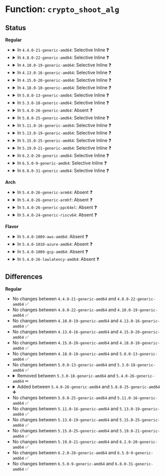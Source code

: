 # Function: <code>crypto_shoot_alg</code>

## Status
<b>Regular</b>
<ul>
<li>
<details>
<summary>In <code>4.4.0-21-generic-amd64</code>: Selective Inline ❓</summary>

```c
void crypto_shoot_alg(struct crypto_alg * alg)
```

```json
{
  "name": "crypto_shoot_alg",
  "collision_type": "Unique Global",
  "inline_type": "Selective",
  "funcs": [
    {
      "addr": 18446744071582630240,
      "name": "crypto_shoot_alg",
      "external": true,
      "loc": "crypto/api.c:358",
      "file": "crypto/api.c",
      "inline": "not declared, inlined",
      "caller_inline": [
        "crypto/api.c:crypto_create_tfm",
        "crypto/api.c:__crypto_alloc_tfm"
      ],
      "caller_func": []
    }
  ],
  "symbols": [
    {
      "addr": 18446744071582630240,
      "name": "crypto_shoot_alg",
      "section": ".text",
      "bind": "STB_GLOBAL",
      "size": 44
    }
  ]
}
```
</details>
</li>
<li>
<details>
<summary>In <code>4.8.0-22-generic-amd64</code>: Selective Inline ❓</summary>

```c
void crypto_shoot_alg(struct crypto_alg * alg)
```

```json
{
  "name": "crypto_shoot_alg",
  "collision_type": "Unique Global",
  "inline_type": "Selective",
  "funcs": [
    {
      "addr": 18446744071582880194,
      "name": "crypto_shoot_alg",
      "external": true,
      "loc": "crypto/api.c:358",
      "file": "crypto/api.c",
      "inline": "not declared, inlined",
      "caller_inline": [
        "crypto/api.c:crypto_create_tfm",
        "crypto/api.c:__crypto_alloc_tfm"
      ],
      "caller_func": []
    }
  ],
  "symbols": [
    {
      "addr": 18446744071582879824,
      "name": "crypto_shoot_alg",
      "section": ".text",
      "bind": "STB_GLOBAL",
      "size": 44
    }
  ]
}
```
</details>
</li>
<li>
<details>
<summary>In <code>4.10.0-19-generic-amd64</code>: Selective Inline ❓</summary>

```c
void crypto_shoot_alg(struct crypto_alg * alg)
```

```json
{
  "name": "crypto_shoot_alg",
  "collision_type": "Unique Global",
  "inline_type": "Selective",
  "funcs": [
    {
      "addr": 18446744071582976726,
      "name": "crypto_shoot_alg",
      "external": true,
      "loc": "crypto/api.c:342",
      "file": "crypto/api.c",
      "inline": "not declared, inlined",
      "caller_inline": [
        "crypto/api.c:crypto_create_tfm",
        "crypto/api.c:__crypto_alloc_tfm"
      ],
      "caller_func": []
    }
  ],
  "symbols": [
    {
      "addr": 18446744071582976416,
      "name": "crypto_shoot_alg",
      "section": ".text",
      "bind": "STB_GLOBAL",
      "size": 44
    }
  ]
}
```
</details>
</li>
<li>
<details>
<summary>In <code>4.13.0-16-generic-amd64</code>: Selective Inline ❓</summary>

```c
void crypto_shoot_alg(struct crypto_alg * alg)
```

```json
{
  "name": "crypto_shoot_alg",
  "collision_type": "Unique Global",
  "inline_type": "Selective",
  "funcs": [
    {
      "addr": 18446744071583026536,
      "name": "crypto_shoot_alg",
      "external": true,
      "loc": "crypto/api.c:342",
      "file": "crypto/api.c",
      "inline": "not declared, inlined",
      "caller_inline": [
        "crypto/api.c:crypto_create_tfm",
        "crypto/api.c:__crypto_alloc_tfm"
      ],
      "caller_func": []
    }
  ],
  "symbols": [
    {
      "addr": 18446744071583026240,
      "name": "crypto_shoot_alg",
      "section": ".text",
      "bind": "STB_GLOBAL",
      "size": 44
    }
  ]
}
```
</details>
</li>
<li>
<details>
<summary>In <code>4.15.0-20-generic-amd64</code>: Selective Inline ❓</summary>

```c
void crypto_shoot_alg(struct crypto_alg * alg)
```

```json
{
  "name": "crypto_shoot_alg",
  "collision_type": "Unique Global",
  "inline_type": "Selective",
  "funcs": [
    {
      "addr": 18446744071583191753,
      "name": "crypto_shoot_alg",
      "external": true,
      "loc": "crypto/api.c:343",
      "file": "crypto/api.c",
      "inline": "not declared, inlined",
      "caller_inline": [
        "crypto/api.c:crypto_create_tfm",
        "crypto/api.c:__crypto_alloc_tfm"
      ],
      "caller_func": []
    }
  ],
  "symbols": [
    {
      "addr": 18446744071583191408,
      "name": "crypto_shoot_alg",
      "section": ".text",
      "bind": "STB_GLOBAL",
      "size": 44
    }
  ]
}
```
</details>
</li>
<li>
<details>
<summary>In <code>4.18.0-10-generic-amd64</code>: Selective Inline ❓</summary>

```c
void crypto_shoot_alg(struct crypto_alg * alg)
```

```json
{
  "name": "crypto_shoot_alg",
  "collision_type": "Unique Global",
  "inline_type": "Selective",
  "funcs": [
    {
      "addr": 18446744071583402771,
      "name": "crypto_shoot_alg",
      "external": true,
      "loc": "crypto/api.c:352",
      "file": "crypto/api.c",
      "inline": "not declared, inlined",
      "caller_inline": [
        "crypto/api.c:crypto_create_tfm",
        "crypto/api.c:__crypto_alloc_tfm"
      ],
      "caller_func": []
    }
  ],
  "symbols": [
    {
      "addr": 18446744071583399760,
      "name": "crypto_shoot_alg",
      "section": ".text",
      "bind": "STB_GLOBAL",
      "size": 44
    }
  ]
}
```
</details>
</li>
<li>
<details>
<summary>In <code>5.0.0-13-generic-amd64</code>: Selective Inline ❓</summary>

```c
void crypto_shoot_alg(struct crypto_alg * alg)
```

```json
{
  "name": "crypto_shoot_alg",
  "collision_type": "Unique Global",
  "inline_type": "Selective",
  "funcs": [
    {
      "addr": 18446744071583520179,
      "name": "crypto_shoot_alg",
      "external": true,
      "loc": "crypto/api.c:352",
      "file": "crypto/api.c",
      "inline": "not declared, inlined",
      "caller_inline": [
        "crypto/api.c:crypto_create_tfm",
        "crypto/api.c:__crypto_alloc_tfm"
      ],
      "caller_func": []
    }
  ],
  "symbols": [
    {
      "addr": 18446744071583519808,
      "name": "crypto_shoot_alg",
      "section": ".text",
      "bind": "STB_GLOBAL",
      "size": 44
    }
  ]
}
```
</details>
</li>
<li>
<details>
<summary>In <code>5.3.0-18-generic-amd64</code>: Selective Inline ❓</summary>

```c
void crypto_shoot_alg(struct crypto_alg * alg)
```

```json
{
  "name": "crypto_shoot_alg",
  "collision_type": "Unique Global",
  "inline_type": "Selective",
  "funcs": [
    {
      "addr": 18446744071583707849,
      "name": "crypto_shoot_alg",
      "external": true,
      "loc": "crypto/api.c:347",
      "file": "crypto/api.c",
      "inline": "not declared, inlined",
      "caller_inline": [
        "crypto/api.c:crypto_create_tfm",
        "crypto/api.c:__crypto_alloc_tfm"
      ],
      "caller_func": []
    }
  ],
  "symbols": [
    {
      "addr": 18446744071583707472,
      "name": "crypto_shoot_alg",
      "section": ".text",
      "bind": "STB_GLOBAL",
      "size": 44
    }
  ]
}
```
</details>
</li>
<li>
<details>
<summary>In <code>5.4.0-26-generic-amd64</code>: Absent ❓</summary>

```json
{
  "name": "crypto_shoot_alg",
  "collision_type": "Unique Static",
  "inline_type": "Full",
  "funcs": [
    {
      "addr": 18446744071583817433,
      "name": "crypto_shoot_alg",
      "external": false,
      "loc": "crypto/api.c:349",
      "file": "crypto/api.c",
      "inline": "not declared, inlined",
      "caller_inline": [
        "crypto/api.c:crypto_create_tfm",
        "crypto/api.c:__crypto_alloc_tfm"
      ],
      "caller_func": []
    }
  ],
  "symbols": []
}
```
</details>
</li>
<li>
<details>
<summary>In <code>5.8.0-25-generic-amd64</code>: Selective Inline ❓</summary>

```c
void crypto_shoot_alg(struct crypto_alg * alg)
```

```json
{
  "name": "crypto_shoot_alg",
  "collision_type": "Unique Global",
  "inline_type": "Selective",
  "funcs": [
    {
      "addr": 18446744071584215401,
      "name": "crypto_shoot_alg",
      "external": true,
      "loc": "crypto/api.c:336",
      "file": "crypto/api.c",
      "inline": "not declared, inlined",
      "caller_inline": [
        "crypto/api.c:crypto_create_tfm",
        "crypto/api.c:__crypto_alloc_tfm"
      ],
      "caller_func": [
        "crypto/algapi.c:crypto_spawn_alg"
      ]
    }
  ],
  "symbols": [
    {
      "addr": 18446744071584212560,
      "name": "crypto_shoot_alg",
      "section": ".text",
      "bind": "STB_GLOBAL",
      "size": 47
    }
  ]
}
```
</details>
</li>
<li>
<details>
<summary>In <code>5.11.0-16-generic-amd64</code>: Selective Inline ❓</summary>

```c
void crypto_shoot_alg(struct crypto_alg * alg)
```

```json
{
  "name": "crypto_shoot_alg",
  "collision_type": "Unique Global",
  "inline_type": "Selective",
  "funcs": [
    {
      "addr": 18446744071584333804,
      "name": "crypto_shoot_alg",
      "external": true,
      "loc": "crypto/api.c:336",
      "file": "crypto/api.c",
      "inline": "not declared, inlined",
      "caller_inline": [
        "crypto/api.c:crypto_create_tfm_node",
        "crypto/api.c:__crypto_alloc_tfm"
      ],
      "caller_func": [
        "crypto/algapi.c:crypto_spawn_alg"
      ]
    }
  ],
  "symbols": [
    {
      "addr": 18446744071584330720,
      "name": "crypto_shoot_alg",
      "section": ".text",
      "bind": "STB_GLOBAL",
      "size": 47
    }
  ]
}
```
</details>
</li>
<li>
<details>
<summary>In <code>5.13.0-19-generic-amd64</code>: Selective Inline ❓</summary>

```c
void crypto_shoot_alg(struct crypto_alg * alg)
```

```json
{
  "name": "crypto_shoot_alg",
  "collision_type": "Unique Global",
  "inline_type": "Selective",
  "funcs": [
    {
      "addr": 18446744071584368348,
      "name": "crypto_shoot_alg",
      "external": true,
      "loc": "crypto/api.c:336",
      "file": "crypto/api.c",
      "inline": "not declared, inlined",
      "caller_inline": [
        "crypto/api.c:crypto_create_tfm_node",
        "crypto/api.c:__crypto_alloc_tfm"
      ],
      "caller_func": [
        "crypto/algapi.c:crypto_spawn_alg"
      ]
    }
  ],
  "symbols": [
    {
      "addr": 18446744071584365264,
      "name": "crypto_shoot_alg",
      "section": ".text",
      "bind": "STB_GLOBAL",
      "size": 47
    }
  ]
}
```
</details>
</li>
<li>
<details>
<summary>In <code>5.15.0-25-generic-amd64</code>: Selective Inline ❓</summary>

```c
void crypto_shoot_alg(struct crypto_alg * alg)
```

```json
{
  "name": "crypto_shoot_alg",
  "collision_type": "Unique Global",
  "inline_type": "Selective",
  "funcs": [
    {
      "addr": 18446744071584763516,
      "name": "crypto_shoot_alg",
      "external": true,
      "loc": "crypto/api.c:336",
      "file": "crypto/api.c",
      "inline": "not declared, inlined",
      "caller_inline": [
        "crypto/api.c:crypto_create_tfm_node",
        "crypto/api.c:__crypto_alloc_tfm"
      ],
      "caller_func": [
        "crypto/algapi.c:crypto_spawn_alg"
      ]
    }
  ],
  "symbols": [
    {
      "addr": 18446744071584760432,
      "name": "crypto_shoot_alg",
      "section": ".text",
      "bind": "STB_GLOBAL",
      "size": 47
    }
  ]
}
```
</details>
</li>
<li>
<details>
<summary>In <code>5.19.0-21-generic-amd64</code>: Selective Inline ❓</summary>

```c
void crypto_shoot_alg(struct crypto_alg * alg)
```

```json
{
  "name": "crypto_shoot_alg",
  "collision_type": "Unique Global",
  "inline_type": "Selective",
  "funcs": [
    {
      "addr": 18446744071585445381,
      "name": "crypto_shoot_alg",
      "external": true,
      "loc": "crypto/api.c:391",
      "file": "crypto/api.c",
      "inline": "not declared, inlined",
      "caller_inline": [
        "crypto/api.c:crypto_create_tfm_node",
        "crypto/api.c:__crypto_alloc_tfm"
      ],
      "caller_func": [
        "crypto/algapi.c:crypto_spawn_alg"
      ]
    }
  ],
  "symbols": [
    {
      "addr": 18446744071585442816,
      "name": "crypto_shoot_alg",
      "section": ".text",
      "bind": "STB_GLOBAL",
      "size": 53
    }
  ]
}
```
</details>
</li>
<li>
<details>
<summary>In <code>6.2.0-20-generic-amd64</code>: Selective Inline ❓</summary>

```c
void crypto_shoot_alg(struct crypto_alg * alg)
```

```json
{
  "name": "crypto_shoot_alg",
  "collision_type": "Unique Global",
  "inline_type": "Selective",
  "funcs": [
    {
      "addr": 18446744071586204837,
      "name": "crypto_shoot_alg",
      "external": true,
      "loc": "crypto/api.c:390",
      "file": "crypto/api.c",
      "inline": "not declared, inlined",
      "caller_inline": [
        "crypto/api.c:crypto_create_tfm_node",
        "crypto/api.c:__crypto_alloc_tfm"
      ],
      "caller_func": [
        "crypto/algapi.c:crypto_spawn_alg"
      ]
    }
  ],
  "symbols": [
    {
      "addr": 18446744071586200976,
      "name": "crypto_shoot_alg",
      "section": ".text",
      "bind": "STB_GLOBAL",
      "size": 53
    }
  ]
}
```
</details>
</li>
<li>
<details>
<summary>In <code>6.5.0-9-generic-amd64</code>: Selective Inline ❓</summary>

```c
void crypto_shoot_alg(struct crypto_alg * alg)
```

```json
{
  "name": "crypto_shoot_alg",
  "collision_type": "Unique Global",
  "inline_type": "Selective",
  "funcs": [
    {
      "addr": 18446744071586441428,
      "name": "crypto_shoot_alg",
      "external": true,
      "loc": "crypto/api.c:381",
      "file": "crypto/api.c",
      "inline": "not declared, inlined",
      "caller_inline": [
        "crypto/api.c:crypto_create_tfm_node",
        "crypto/api.c:__crypto_alloc_tfmgfp"
      ],
      "caller_func": [
        "crypto/algapi.c:crypto_spawn_alg"
      ]
    }
  ],
  "symbols": [
    {
      "addr": 18446744071586438640,
      "name": "crypto_shoot_alg",
      "section": ".text",
      "bind": "STB_GLOBAL",
      "size": 53
    }
  ]
}
```
</details>
</li>
<li>
<details>
<summary>In <code>6.8.0-31-generic-amd64</code>: Selective Inline ❓</summary>

```c
void crypto_shoot_alg(struct crypto_alg * alg)
```

```json
{
  "name": "crypto_shoot_alg",
  "collision_type": "Unique Global",
  "inline_type": "Selective",
  "funcs": [
    {
      "addr": 18446744071586707284,
      "name": "crypto_shoot_alg",
      "external": true,
      "loc": "crypto/api.c:381",
      "file": "crypto/api.c",
      "inline": "not declared, inlined",
      "caller_inline": [
        "crypto/api.c:crypto_create_tfm_node",
        "crypto/api.c:__crypto_alloc_tfmgfp"
      ],
      "caller_func": [
        "crypto/algapi.c:crypto_spawn_alg"
      ]
    }
  ],
  "symbols": [
    {
      "addr": 18446744071586704464,
      "name": "crypto_shoot_alg",
      "section": ".text",
      "bind": "STB_GLOBAL",
      "size": 53
    }
  ]
}
```
</details>
</li>
</ul>
<b>Arch</b>
<ul>
<li>
<details>
<summary>In <code>5.4.0-26-generic-arm64</code>: Absent ❓</summary>

```json
{
  "name": "crypto_shoot_alg",
  "collision_type": "Unique Static",
  "inline_type": "Full",
  "funcs": [
    {
      "addr": 18446603336495623944,
      "name": "crypto_shoot_alg",
      "external": false,
      "loc": "crypto/api.c:349",
      "file": "crypto/api.c",
      "inline": "not declared, inlined",
      "caller_inline": [
        "crypto/api.c:crypto_create_tfm",
        "crypto/api.c:__crypto_alloc_tfm"
      ],
      "caller_func": []
    }
  ],
  "symbols": []
}
```
</details>
</li>
<li>
<details>
<summary>In <code>5.4.0-26-generic-armhf</code>: Absent ❓</summary>

```json
{
  "name": "crypto_shoot_alg",
  "collision_type": "Unique Static",
  "inline_type": "Full",
  "funcs": [
    {
      "addr": 3228982820,
      "name": "crypto_shoot_alg",
      "external": false,
      "loc": "crypto/api.c:349",
      "file": "crypto/api.c",
      "inline": "not declared, inlined",
      "caller_inline": [
        "crypto/api.c:crypto_create_tfm",
        "crypto/api.c:__crypto_alloc_tfm"
      ],
      "caller_func": []
    }
  ],
  "symbols": []
}
```
</details>
</li>
<li>
<details>
<summary>In <code>5.4.0-26-generic-ppc64el</code>: Absent ❓</summary>

```json
{
  "name": "crypto_shoot_alg",
  "collision_type": "Unique Static",
  "inline_type": "Full",
  "funcs": [
    {
      "addr": 13835058055289746928,
      "name": "crypto_shoot_alg",
      "external": false,
      "loc": "crypto/api.c:349",
      "file": "crypto/api.c",
      "inline": "not declared, inlined",
      "caller_inline": [
        "crypto/api.c:crypto_create_tfm",
        "crypto/api.c:__crypto_alloc_tfm"
      ],
      "caller_func": []
    }
  ],
  "symbols": []
}
```
</details>
</li>
<li>
<details>
<summary>In <code>5.4.0-24-generic-riscv64</code>: Absent ❓</summary>

```json
{
  "name": "crypto_shoot_alg",
  "collision_type": "Unique Static",
  "inline_type": "Full",
  "funcs": [
    {
      "addr": 18446743936274782724,
      "name": "crypto_shoot_alg",
      "external": false,
      "loc": "crypto/api.c:349",
      "file": "crypto/api.c",
      "inline": "not declared, inlined",
      "caller_inline": [
        "crypto/api.c:crypto_create_tfm",
        "crypto/api.c:__crypto_alloc_tfm"
      ],
      "caller_func": []
    }
  ],
  "symbols": []
}
```
</details>
</li>
</ul>
<b>Flavor</b>
<ul>
<li>
<details>
<summary>In <code>5.4.0-1009-aws-amd64</code>: Absent ❓</summary>

```json
{
  "name": "crypto_shoot_alg",
  "collision_type": "Unique Static",
  "inline_type": "Full",
  "funcs": [
    {
      "addr": 18446744071583786169,
      "name": "crypto_shoot_alg",
      "external": false,
      "loc": "crypto/api.c:349",
      "file": "crypto/api.c",
      "inline": "not declared, inlined",
      "caller_inline": [
        "crypto/api.c:crypto_create_tfm",
        "crypto/api.c:__crypto_alloc_tfm"
      ],
      "caller_func": []
    }
  ],
  "symbols": []
}
```
</details>
</li>
<li>
<details>
<summary>In <code>5.4.0-1010-azure-amd64</code>: Absent ❓</summary>

```json
{
  "name": "crypto_shoot_alg",
  "collision_type": "Unique Static",
  "inline_type": "Full",
  "funcs": [
    {
      "addr": 18446744071583723225,
      "name": "crypto_shoot_alg",
      "external": false,
      "loc": "crypto/api.c:349",
      "file": "crypto/api.c",
      "inline": "not declared, inlined",
      "caller_inline": [
        "crypto/api.c:crypto_create_tfm",
        "crypto/api.c:__crypto_alloc_tfm"
      ],
      "caller_func": []
    }
  ],
  "symbols": []
}
```
</details>
</li>
<li>
<details>
<summary>In <code>5.4.0-1009-gcp-amd64</code>: Absent ❓</summary>

```json
{
  "name": "crypto_shoot_alg",
  "collision_type": "Unique Static",
  "inline_type": "Full",
  "funcs": [
    {
      "addr": 18446744071583769929,
      "name": "crypto_shoot_alg",
      "external": false,
      "loc": "crypto/api.c:349",
      "file": "crypto/api.c",
      "inline": "not declared, inlined",
      "caller_inline": [
        "crypto/api.c:crypto_create_tfm",
        "crypto/api.c:__crypto_alloc_tfm"
      ],
      "caller_func": []
    }
  ],
  "symbols": []
}
```
</details>
</li>
<li>
<details>
<summary>In <code>5.4.0-26-lowlatency-amd64</code>: Absent ❓</summary>

```json
{
  "name": "crypto_shoot_alg",
  "collision_type": "Unique Static",
  "inline_type": "Full",
  "funcs": [
    {
      "addr": 18446744071583870921,
      "name": "crypto_shoot_alg",
      "external": false,
      "loc": "crypto/api.c:349",
      "file": "crypto/api.c",
      "inline": "not declared, inlined",
      "caller_inline": [
        "crypto/api.c:crypto_create_tfm",
        "crypto/api.c:__crypto_alloc_tfm"
      ],
      "caller_func": []
    }
  ],
  "symbols": []
}
```
</details>
</li>
</ul>

## Differences
<b>Regular</b>
<ul>
<li>
No changes between <code>4.4.0-21-generic-amd64</code> and <code>4.8.0-22-generic-amd64</code> ✅
</li>
<li>
No changes between <code>4.8.0-22-generic-amd64</code> and <code>4.10.0-19-generic-amd64</code> ✅
</li>
<li>
No changes between <code>4.10.0-19-generic-amd64</code> and <code>4.13.0-16-generic-amd64</code> ✅
</li>
<li>
No changes between <code>4.13.0-16-generic-amd64</code> and <code>4.15.0-20-generic-amd64</code> ✅
</li>
<li>
No changes between <code>4.15.0-20-generic-amd64</code> and <code>4.18.0-10-generic-amd64</code> ✅
</li>
<li>
No changes between <code>4.18.0-10-generic-amd64</code> and <code>5.0.0-13-generic-amd64</code> ✅
</li>
<li>
No changes between <code>5.0.0-13-generic-amd64</code> and <code>5.3.0-18-generic-amd64</code> ✅
</li>
<li>
<details>
<summary>Removed between <code>5.3.0-18-generic-amd64</code> and <code>5.4.0-26-generic-amd64</code> ➖</summary>

```c
void crypto_shoot_alg(struct crypto_alg * alg)
```
</details>
</li>
<li>
<details>
<summary>Added between <code>5.4.0-26-generic-amd64</code> and <code>5.8.0-25-generic-amd64</code> ➕</summary>

```c
void crypto_shoot_alg(struct crypto_alg * alg)
```
</details>
</li>
<li>
No changes between <code>5.8.0-25-generic-amd64</code> and <code>5.11.0-16-generic-amd64</code> ✅
</li>
<li>
No changes between <code>5.11.0-16-generic-amd64</code> and <code>5.13.0-19-generic-amd64</code> ✅
</li>
<li>
No changes between <code>5.13.0-19-generic-amd64</code> and <code>5.15.0-25-generic-amd64</code> ✅
</li>
<li>
No changes between <code>5.15.0-25-generic-amd64</code> and <code>5.19.0-21-generic-amd64</code> ✅
</li>
<li>
No changes between <code>5.19.0-21-generic-amd64</code> and <code>6.2.0-20-generic-amd64</code> ✅
</li>
<li>
No changes between <code>6.2.0-20-generic-amd64</code> and <code>6.5.0-9-generic-amd64</code> ✅
</li>
<li>
No changes between <code>6.5.0-9-generic-amd64</code> and <code>6.8.0-31-generic-amd64</code> ✅
</li>
</ul>
